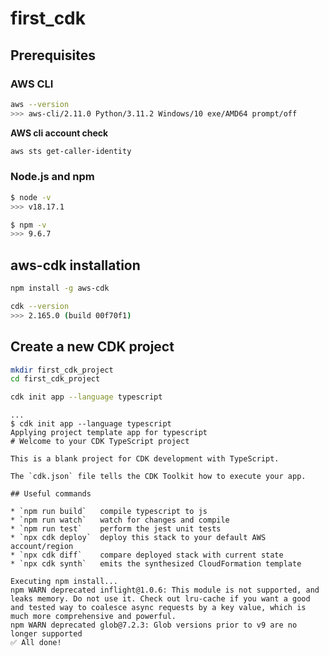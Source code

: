 # first_cdk

## Prerequisites

### AWS CLI

```bash
aws --version
>>> aws-cli/2.11.0 Python/3.11.2 Windows/10 exe/AMD64 prompt/off
```

**AWS cli account check**

```bash
aws sts get-caller-identity
```

### Node.js and npm

```bash
$ node -v
>>> v18.17.1

$ npm -v
>>> 9.6.7
```

## aws-cdk installation

```bash
npm install -g aws-cdk
```

```bash
cdk --version
>>> 2.165.0 (build 00f70f1)
```

## Create a new CDK project

```bash
mkdir first_cdk_project
cd first_cdk_project
```

```bash
cdk init app --language typescript
```

```plaintext
...
$ cdk init app --language typescript
Applying project template app for typescript
# Welcome to your CDK TypeScript project

This is a blank project for CDK development with TypeScript.

The `cdk.json` file tells the CDK Toolkit how to execute your app.

## Useful commands

* `npm run build`   compile typescript to js
* `npm run watch`   watch for changes and compile
* `npm run test`    perform the jest unit tests
* `npx cdk deploy`  deploy this stack to your default AWS account/region
* `npx cdk diff`    compare deployed stack with current state
* `npx cdk synth`   emits the synthesized CloudFormation template

Executing npm install...
npm WARN deprecated inflight@1.0.6: This module is not supported, and leaks memory. Do not use it. Check out lru-cache if you want a good and tested way to coalesce async requests by a key value, which is much more comprehensive and powerful.
npm WARN deprecated glob@7.2.3: Glob versions prior to v9 are no longer supported
✅ All done!
```
